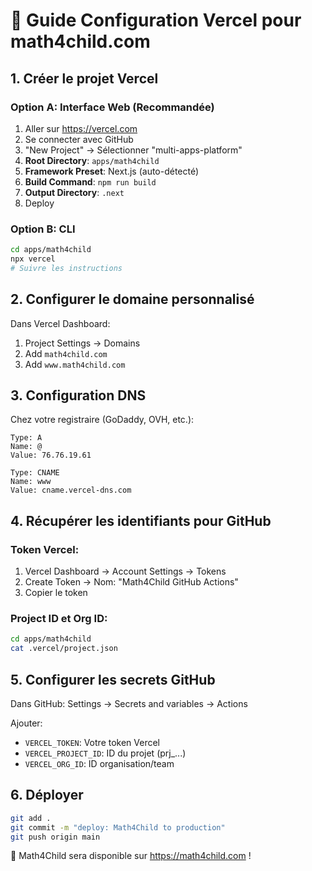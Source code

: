 # 🚀 Guide Configuration Vercel pour math4child.com

## 1. Créer le projet Vercel

### Option A: Interface Web (Recommandée)
1. Aller sur https://vercel.com
2. Se connecter avec GitHub
3. "New Project" → Sélectionner "multi-apps-platform"  
4. **Root Directory**: `apps/math4child`
5. **Framework Preset**: Next.js (auto-détecté)
6. **Build Command**: `npm run build`  
7. **Output Directory**: `.next`
8. Deploy

### Option B: CLI
```bash
cd apps/math4child
npx vercel
# Suivre les instructions
```

## 2. Configurer le domaine personnalisé

Dans Vercel Dashboard:
1. Project Settings → Domains
2. Add `math4child.com`
3. Add `www.math4child.com`

## 3. Configuration DNS

Chez votre registraire (GoDaddy, OVH, etc.):
```
Type: A
Name: @  
Value: 76.76.19.61

Type: CNAME
Name: www
Value: cname.vercel-dns.com
```

## 4. Récupérer les identifiants pour GitHub

### Token Vercel:
1. Vercel Dashboard → Account Settings → Tokens
2. Create Token → Nom: "Math4Child GitHub Actions"
3. Copier le token

### Project ID et Org ID:
```bash
cd apps/math4child
cat .vercel/project.json
```

## 5. Configurer les secrets GitHub

Dans GitHub: Settings → Secrets and variables → Actions

Ajouter:
- `VERCEL_TOKEN`: Votre token Vercel
- `VERCEL_PROJECT_ID`: ID du projet (prj_...)  
- `VERCEL_ORG_ID`: ID organisation/team

## 6. Déployer

```bash
git add .
git commit -m "deploy: Math4Child to production"  
git push origin main
```

🎉 Math4Child sera disponible sur https://math4child.com !
